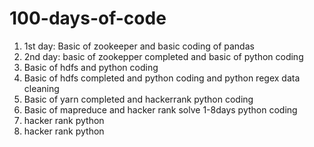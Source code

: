 # 100-days-of-code

1. 1st day:  Basic of zookeeper and basic coding of pandas 
2. 2nd day: basic of zookepper completed and basic of python coding
3. Basic of hdfs and python coding 
4. Basic of hdfs completed and python coding and python regex data cleaning
5. Basic of yarn completed and hackerrank python coding
6. Basic of mapreduce and hacker rank solve 1-8days python coding 
7. hacker rank python
8. hacker rank python 
